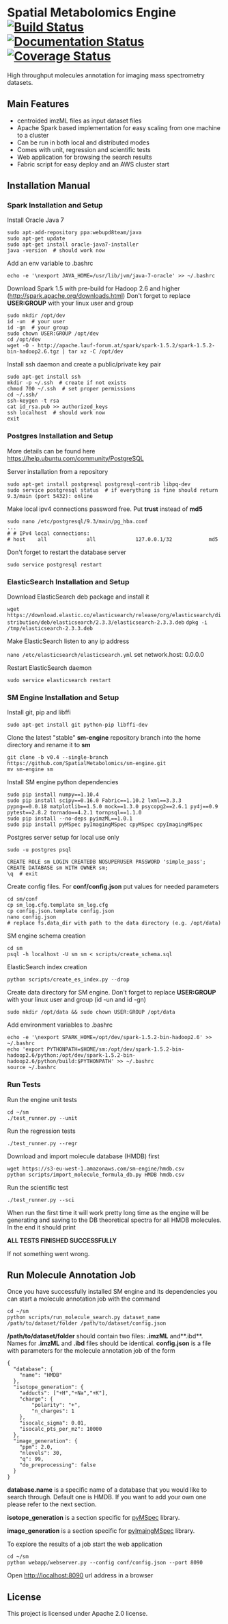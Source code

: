 # Spatial Metabolomics Engine [![Build Status](https://travis-ci.org/METASPACE2020/sm-engine.svg?branch=master)](https://travis-ci.org/SpatialMetabolomics/sm-engine) [![Documentation Status](https://readthedocs.org/projects/sm-distributed/badge/?version=latest)](http://sm-distributed.readthedocs.org/en/latest/?badge=latest) [![Coverage Status](https://coveralls.io/repos/github/METASPACE2020/sm-engine/badge.svg?branch=master)](https://coveralls.io/github/METASPACE2020/sm-engine?branch=master)
High throughput molecules annotation for imaging mass spectrometry datasets.

## Main Features
- centroided imzML files as input dataset files
- Apache Spark based implementation for easy scaling from one machine to a cluster
- Can be run in both local and distributed modes
- Comes with unit, regression and scientific tests
- Web application for browsing the search results
- Fabric script for easy deploy and an AWS cluster start

## Installation Manual
### Spark Installation and Setup

Install Oracle Java 7

    sudo apt-add-repository ppa:webupd8team/java
	sudo apt-get update
	sudo apt-get install oracle-java7-installer
	java -version  # should work now

Add an env variable to .bashrc
    
    echo -e '\nexport JAVA_HOME=/usr/lib/jvm/java-7-oracle' >> ~/.bashrc

Download Spark 1.5 with pre-build for Hadoop 2.6 and higher (http://spark.apache.org/downloads.html)
Don't forget to replace **USER:GROUP** with your linux user and group 
    
    sudo mkdir /opt/dev
    id -un  # your user
    id -gn  # your group
	sudo chown USER:GROUP /opt/dev
	cd /opt/dev
	wget -O - http://apache.lauf-forum.at/spark/spark-1.5.2/spark-1.5.2-bin-hadoop2.6.tgz | tar xz -C /opt/dev

Install ssh daemon and create a public/private key pair

    sudo apt-get install ssh
    mkdir -p ~/.ssh  # create if not exists
    chmod 700 ~/.ssh  # set proper permissions
    cd ~/.ssh/
	ssh-keygen -t rsa
	cat id_rsa.pub >> authorized_keys
	ssh localhost  # should work now
	exit
    
### Postgres Installation and Setup
More details can be found here https://help.ubuntu.com/community/PostgreSQL

Server installation from a repository

    sudo apt-get install postgresql postgresql-contrib libpq-dev
	sudo service postgresql status  # if everything is fine should return 9.3/main (port 5432): online
	
Make local ipv4 connections password free. Put **trust** instead of **md5**
    
    sudo nano /etc/postgresql/9.3/main/pg_hba.conf
    ...
    # # IPv4 local connections:
    # host    all             all             127.0.0.1/32            md5

Don't forget to restart the database server

    sudo service postgresql restart
	
### ElasticSearch Installation and Setup

Download ElasticSearch deb package and install it

`wget https://download.elastic.co/elasticsearch/release/org/elasticsearch/distribution/deb/elasticsearch/2.3.3/elasticsearch-2.3.3.deb`
`dpkg -i /tmp/elasticsearch-2.3.3.deb`

Make ElasticSearch listen to any ip address

`nano /etc/elasticsearch/elasticsearch.yml`
set network.host: 0.0.0.0

Restart ElasticSearch daemon

`sudo service elasticsearch restart`

### SM Engine Installation and Setup

Install git, pip and libffi

	sudo apt-get install git python-pip libffi-dev
	
Clone the latest "stable" **sm-engine** repository branch into the home directory and rename it to **sm**
	
	git clone -b v0.4 --single-branch https://github.com/SpatialMetabolomics/sm-engine.git
	mv sm-engine sm

Install SM engine python dependencies

	sudo pip install numpy==1.10.4
	sudo pip install scipy==0.16.0 Fabric==1.10.2 lxml==3.3.3 pypng==0.0.18 matplotlib==1.5.0 mock==1.3.0 psycopg2==2.6.1 py4j==0.9 pytest==2.8.2 tornado==4.2.1 tornpsql==1.1.0
	sudo pip install --no-deps pyimzML==1.0.1
	sudo pip install pyMSpec pyImagingMSpec cpyMSpec cpyImagingMSpec

Postgres server setup for local use only

	sudo -u postgres psql
	
	CREATE ROLE sm LOGIN CREATEDB NOSUPERUSER PASSWORD 'simple_pass';
	CREATE DATABASE sm WITH OWNER sm;
	\q  # exit

Create config files. For **conf/config.json** put values for needed parameters

	cd sm/conf
	cp sm_log.cfg.template sm_log.cfg
	cp config.json.template config.json
	nano config.json
	# replace fs.data_dir with path to the data directory (e.g. /opt/data)

SM engine schema creation

	cd sm
	psql -h localhost -U sm sm < scripts/create_schema.sql

ElasticSearch index creation

`python scripts/create_es_index.py --drop`

Create data directory for SM engine. Don't forget to replace **USER:GROUP** with your linux user and group (id -un and id -gn)

	sudo mkdir /opt/data && sudo chown USER:GROUP /opt/data

Add environment variables to .bashrc

    echo -e '\nexport SPARK_HOME=/opt/dev/spark-1.5.2-bin-hadoop2.6' >> ~/.bashrc
    echo 'export PYTHONPATH=$HOME/sm:/opt/dev/spark-1.5.2-bin-hadoop2.6/python:/opt/dev/spark-1.5.2-bin-hadoop2.6/python/build:$PYTHONPATH' >> ~/.bashrc
    source ~/.bashrc
    
### Run Tests
Run the engine unit tests

	cd ~/sm
    ./test_runner.py --unit

Run the regression tests

    ./test_runner.py --regr

Download and import molecule database (HMDB) first

    wget https://s3-eu-west-1.amazonaws.com/sm-engine/hmdb.csv
    python scripts/import_molecule_formula_db.py HMDB hmdb.csv

Run the scientific test
    
    ./test_runner.py --sci
		
When run the first time it will work pretty long time as the engine will be generating and saving to the DB theoretical spectra
for all HMDB molecules. In the end it should print


**ALL TESTS FINISHED SUCCESSFULLY**


If not something went wrong.

## Run Molecule Annotation Job
Once you have successfully installed SM engine and its dependencies you can start a molecule annotation job with the command
    
    cd ~/sm
    python scripts/run_molecule_search.py dataset_name /path/to/dataset/folder /path/to/dataset/config.json

**/path/to/dataset/folder** should contain two files: **.imzML** and**.ibd**. Names for **.imzML** and **.ibd** files
should be identical. **config.json** is a file with parameters for the molecule annotation job of the form
 
    {
      "database": {
        "name": "HMDB"
      },
      "isotope_generation": {
        "adducts": ["+H","+Na","+K"],
        "charge": {
            "polarity": "+",
            "n_charges": 1
        },
        "isocalc_sigma": 0.01,
        "isocalc_pts_per_mz": 10000
      },
      "image_generation": {
        "ppm": 2.0,
        "nlevels": 30,
        "q": 99,
        "do_preprocessing": false
      }
    }


**database.name** is a specific name of a database that you would like to search through. Default one is HMDB.
If you want to add your own one please refer to the next section.

**isotope_generation** is a section specific for [pyMSpec](https://github.com/alexandrovteam/pyMS) library.

**image_generation** is a section specific for [pyImaingMSpec](https://github.com/alexandrovteam/pyIMS) library.

To explore the results of a job start the web application
 
    cd ~/sm
	python webapp/webserver.py --config conf/config.json --port 8090
	
Open [http://localhost:8090](http://localhost:8090) url address in a browser

## License

This project is licensed under Apache 2.0 license.
